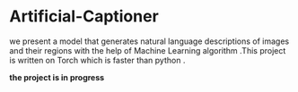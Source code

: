 # Artificial-Captioner

 we present a model that generates natural language descriptions of images and their regions with the help of Machine Learning algorithm .This project is written on Torch which is faster than python .
 
**the project is in progress**
